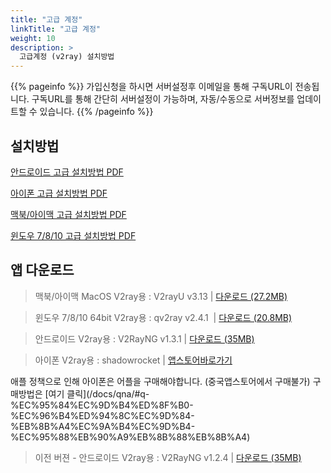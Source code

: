```yaml
---
title: "고급 계정"
linkTitle: "고급 계정"
weight: 10
description: >
  고급계정 (v2ray) 설치방법
---
```


{{% pageinfo %}}
가입신청을 하시면 서버설정후 이메일을 통해 구독URL이 전송됩니다.
구독URL를 통해 간단히 서버설정이 가능하며, 자동/수동으로 서버정보를 업데이트할 수 있습니다.
{{% /pageinfo %}}


## 설치방법

[안드로이드 고급 설치방법 PDF](/img/android-v2ray.pdf)

[아이폰 고급 설치방법 PDF](/img/ios-v2ray.pdf)

[맥북/아이맥 고급 설치방법 PDF](/img/macos-v2ray.pdf)

[윈도우 7/8/10 고급 설치방법 PDF](/img/winos-v2ray.pdf)

## 앱 다운로드

<blockquote><i class="fab fa-apple"></i> 맥북/아이맥 MacOS V2ray용 : V2rayU v3.13 | 
<a href="http://v2red.com/files/public-docs/macos/V2rayU.dmg" target="_blank" rel="noopener">다운로드 (27.2MB)</a>
</blockquote>

<blockquote><i class="fab fa-windows"></i> 윈도우 7/8/10 64bit V2ray용 : qv2ray v2.4.1  | 
<a href="http://v2red.com/files/public-docs/win/qv2ray.zip" target="_blank" rel="noopener">다운로드 (20.8MB)</a> 
</blockquote>

<blockquote><i class="fab fa-android"></i> 안드로이드 V2ray용 : V2RayNG v1.3.1 | 
<a href="http://v2red.com/files/public-docs/android/noori_1.3.1.apk" target="_blank" rel="noopener">다운로드 (35MB)</a>
</blockquote>

<blockquote><i class="fab fa-apple"></i> 아이폰 V2ray용 : shadowrocket | 
<a href="https://apps.apple.com/us/app/shadowrocket/id932747118" target="_blank" rel="noopener">앱스토어바로가기</a>
</blockquote>
애플 정책으로 인해 아이폰은 어플을 구매해야합니다. (중국앱스토어에서 구매불가)
구매방법은 [여기 클릭](/docs/qna/#q-%EC%95%84%EC%9D%B4%ED%8F%B0-%EC%96%B4%ED%94%8C%EC%9D%84-%EB%8B%A4%EC%9A%B4%EC%9D%B4-%EC%95%88%EB%90%A9%EB%8B%88%EB%8B%A4)



<blockquote><i class="fab fa-android"></i> 이전 버젼 - 안드로이드 V2ray용 : V2RayNG v1.2.4 | 
<a href="http://v2red.com/files/public-docs/android/v2rayNG_1.2.4.apk" target="_blank" rel="noopener">다운로드 (35MB)</a>
</blockquote>


